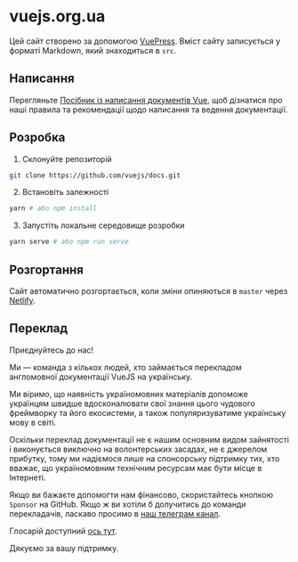 # vuejs.org.ua

Цей сайт створено за допомогою [VuePress](https://vuepress.vuejs.org/). Вміст сайту записується у форматі Markdown, який знаходиться в `src`.

## Написання

Перегляньте [Посібник із написання документів Vue](https://v3.vuejs.org/guide/writing-guide.html), щоб дізнатися про наші правила та рекомендації щодо написання та ведення документації.

## Розробка

1. Склонуйте репозиторій

```bash
git clone https://github.com/vuejs/docs.git
```

2. Встановіть залежності

```bash
yarn # або npm install
```

3. Запустіть локальне середовище розробки

```bash
yarn serve # або npm run serve
```

## Розгортання

Сайт автоматично розгортається, коли зміни опиняються в `master` через [Netlify](https://www.netlify.com).

## Переклад

Приєднуйтесь до нас!

Ми — команда з кількох людей, хто займається перекладом англомовної документації VueJS на українську.

Ми віримо, що наявність україномовних матеріалів допоможе українцям швидше вдосконалювати свої знання цього чудового фреймворку та його екосистеми, а також популяризуватиме українську мову в світі.

Оскільки переклад документації не є нашим основним видом зайнятості і виконується виключно на волонтерських засадах, не є джерелом прибутку, тому ми надіємося лише на спонсорську підтримку тих, хто вважає, що україномовним технічним ресурсам має бути місце в Інтернеті.

Якщо ви бажаєте допомогти нам фінансово, скористайтесь кнопкою `Sponsor` на GitHub.
Якщо ж ви хотіли б долучитись до команди перекладачів, ласкаво просимо в [наш телеграм канал](https://t.me/vuejs_ukraine).

Глосарій доступний [ось тут](https://github.com/vuejsorgua/docs-next/wiki/Glossary).

Дякуємо за вашу підтримку.
